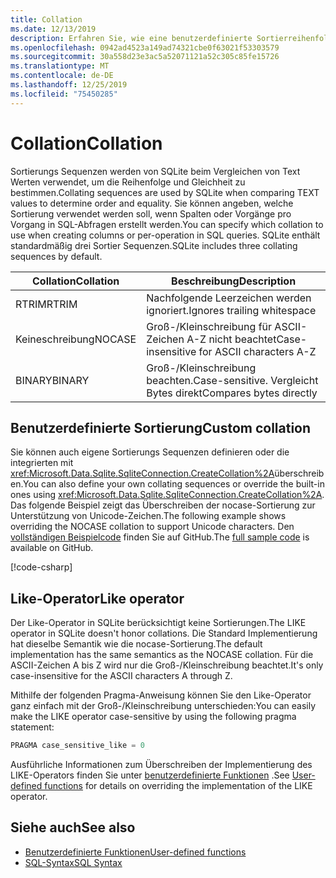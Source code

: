 ```yaml
---
title: Collation
ms.date: 12/13/2019
description: Erfahren Sie, wie eine benutzerdefinierte Sortierreihenfolge erstellt wird.
ms.openlocfilehash: 0942ad4523a149ad74321cbe0f63021f53303579
ms.sourcegitcommit: 30a558d23e3ac5a52071121a52c305c85fe15726
ms.translationtype: MT
ms.contentlocale: de-DE
ms.lasthandoff: 12/25/2019
ms.locfileid: "75450285"
---
```

# <a name="collation"></a><span data-ttu-id="64298-103">Collation</span><span class="sxs-lookup"><span data-stu-id="64298-103">Collation</span></span>

<span data-ttu-id="64298-104">Sortierungs Sequenzen werden von SQLite beim Vergleichen von Text Werten verwendet, um die Reihenfolge und Gleichheit zu bestimmen.</span><span class="sxs-lookup"><span data-stu-id="64298-104">Collating sequences are used by SQLite when comparing TEXT values to determine order and equality.</span></span> <span data-ttu-id="64298-105">Sie können angeben, welche Sortierung verwendet werden soll, wenn Spalten oder Vorgänge pro Vorgang in SQL-Abfragen erstellt werden.</span><span class="sxs-lookup"><span data-stu-id="64298-105">You can specify which collation to use when creating columns or per-operation in SQL queries.</span></span> <span data-ttu-id="64298-106">SQLite enthält standardmäßig drei Sortier Sequenzen.</span><span class="sxs-lookup"><span data-stu-id="64298-106">SQLite includes three collating sequences by default.</span></span>

| <span data-ttu-id="64298-107">Collation</span><span class="sxs-lookup"><span data-stu-id="64298-107">Collation</span></span> | <span data-ttu-id="64298-108">Beschreibung</span><span class="sxs-lookup"><span data-stu-id="64298-108">Description</span></span>                               |
| --------- | ----------------------------------------- |
| <span data-ttu-id="64298-109">RTRIM</span><span class="sxs-lookup"><span data-stu-id="64298-109">RTRIM</span></span>     | <span data-ttu-id="64298-110">Nachfolgende Leerzeichen werden ignoriert.</span><span class="sxs-lookup"><span data-stu-id="64298-110">Ignores trailing whitespace</span></span>               |
| <span data-ttu-id="64298-111">Keineschreibung</span><span class="sxs-lookup"><span data-stu-id="64298-111">NOCASE</span></span>    | <span data-ttu-id="64298-112">Groß-/Kleinschreibung für ASCII-Zeichen A-Z nicht beachtet</span><span class="sxs-lookup"><span data-stu-id="64298-112">Case-insensitive for ASCII characters A-Z</span></span> |
| <span data-ttu-id="64298-113">BINARY</span><span class="sxs-lookup"><span data-stu-id="64298-113">BINARY</span></span>    | <span data-ttu-id="64298-114">Groß-/Kleinschreibung beachten.</span><span class="sxs-lookup"><span data-stu-id="64298-114">Case-sensitive.</span></span> <span data-ttu-id="64298-115">Vergleicht Bytes direkt</span><span class="sxs-lookup"><span data-stu-id="64298-115">Compares bytes directly</span></span>   |

## <a name="custom-collation"></a><span data-ttu-id="64298-116">Benutzerdefinierte Sortierung</span><span class="sxs-lookup"><span data-stu-id="64298-116">Custom collation</span></span>

<span data-ttu-id="64298-117">Sie können auch eigene Sortierungs Sequenzen definieren oder die integrierten mit <xref:Microsoft.Data.Sqlite.SqliteConnection.CreateCollation%2A>überschreiben.</span><span class="sxs-lookup"><span data-stu-id="64298-117">You can also define your own collating sequences or override the built-in ones using <xref:Microsoft.Data.Sqlite.SqliteConnection.CreateCollation%2A>.</span></span> <span data-ttu-id="64298-118">Das folgende Beispiel zeigt das Überschreiben der nocase-Sortierung zur Unterstützung von Unicode-Zeichen.</span><span class="sxs-lookup"><span data-stu-id="64298-118">The following example shows overriding the NOCASE collation to support Unicode characters.</span></span> <span data-ttu-id="64298-119">Den [vollständigen Beispielcode](https://github.com/dotnet/samples/blob/master/samples/snippets/standard/data/sqlite/CollationSample/Program.cs) finden Sie auf GitHub.</span><span class="sxs-lookup"><span data-stu-id="64298-119">The [full sample code](https://github.com/dotnet/samples/blob/master/samples/snippets/standard/data/sqlite/CollationSample/Program.cs) is available on GitHub.</span></span>

[!code-csharp[](../../../../samples/snippets/standard/data/sqlite/CollationSample/Program.cs?name=snippet_Collation)]

## <a name="like-operator"></a><span data-ttu-id="64298-120">Like-Operator</span><span class="sxs-lookup"><span data-stu-id="64298-120">Like operator</span></span>

<span data-ttu-id="64298-121">Der Like-Operator in SQLite berücksichtigt keine Sortierungen.</span><span class="sxs-lookup"><span data-stu-id="64298-121">The LIKE operator in SQLite doesn't honor collations.</span></span> <span data-ttu-id="64298-122">Die Standard Implementierung hat dieselbe Semantik wie die nocase-Sortierung.</span><span class="sxs-lookup"><span data-stu-id="64298-122">The default implementation has the same semantics as the NOCASE collation.</span></span> <span data-ttu-id="64298-123">Für die ASCII-Zeichen A bis Z wird nur die Groß-/Kleinschreibung beachtet.</span><span class="sxs-lookup"><span data-stu-id="64298-123">It's only case-insensitive for the ASCII characters A through Z.</span></span>

<span data-ttu-id="64298-124">Mithilfe der folgenden Pragma-Anweisung können Sie den Like-Operator ganz einfach mit der Groß-/Kleinschreibung unterschieden:</span><span class="sxs-lookup"><span data-stu-id="64298-124">You can easily make the LIKE operator case-sensitive by using the following pragma statement:</span></span>

```sql
PRAGMA case_sensitive_like = 0
```

<span data-ttu-id="64298-125">Ausführliche Informationen zum Überschreiben der Implementierung des LIKE-Operators finden Sie unter [benutzerdefinierte Funktionen](user-defined-functions.md) .</span><span class="sxs-lookup"><span data-stu-id="64298-125">See [User-defined functions](user-defined-functions.md) for details on overriding the implementation of the LIKE operator.</span></span>

## <a name="see-also"></a><span data-ttu-id="64298-126">Siehe auch</span><span class="sxs-lookup"><span data-stu-id="64298-126">See also</span></span>

* [<span data-ttu-id="64298-127">Benutzerdefinierte Funktionen</span><span class="sxs-lookup"><span data-stu-id="64298-127">User-defined functions</span></span>](user-defined-functions.md)
* [<span data-ttu-id="64298-128">SQL-Syntax</span><span class="sxs-lookup"><span data-stu-id="64298-128">SQL Syntax</span></span>](https://www.sqlite.org/lang.html)
